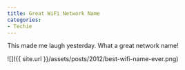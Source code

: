 ```yaml
---
title: Great WiFi Network Name
categories:
- Techie
---
```


This made me laugh yesterday. What a great network name!

![]({{ site.url }}/assets/posts/2012/best-wifi-name-ever.png)
